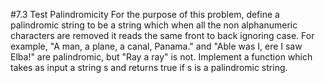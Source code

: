 #7.3 Test Palindromicity
For the purpose of this problem, define a palindromic string to be a string which when all the non alphanumeric
characters are removed it reads the same front to back ignoring case.  For example, "A man, a plane, a canal, Panama."
and "Able was I, ere I saw Elba!" are palindromic, but "Ray a ray" is not.
Implement a function which takes as input a string s and returns true if s is a palindromic string.